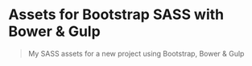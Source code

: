 # Assets for Bootstrap SASS with Bower & Gulp

> My SASS assets for a new project using Bootstrap, Bower & Gulp
